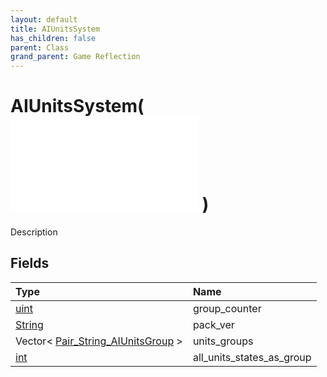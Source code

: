 ```yaml
---
layout: default
title: AIUnitsSystem
has_children: false
parent: Class
grand_parent: Game Reflection
---
```

# AIUnitsSystem( ![ System ](/game-reflection/classes/system.md) )
Description 

## Fields
| Type | Name |
|:-------------|:--------------|
| [uint](/game-reflection/components/uint.md) | group_counter |
| [String](/game-reflection/components/string.md) | pack_ver |
| Vector< [Pair_String_AIUnitsGroup](/game-reflection/classes/pair__string__a_i_units_group.md) > | units_groups |
| [int](/game-reflection/enums/int.md) | all_units_states_as_group |
